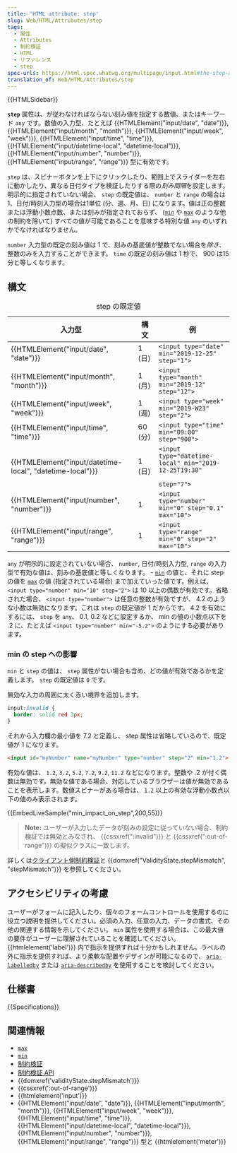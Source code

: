 ```yaml
---
title: 'HTML attribute: step'
slug: Web/HTML/Attributes/step
tags:
  - 属性
  - Attributes
  - 制約検証
  - HTML
  - リファレンス
  - step
spec-urls: https://html.spec.whatwg.org/multipage/input.html#the-step-attribute
translation_of: Web/HTML/Attributes/step
---
```


{{HTMLSidebar}}

**`step`** 属性は、が従わなければならない刻み値を指定する数値、またはキーワード `any` です。数値の入力型、たとえば {{HTMLElement("input/date", "date")}}, {{HTMLElement("input/month", "month")}}, {{HTMLElement("input/week", "week")}}, {{HTMLElement("input/time", "time")}}, {{HTMLElement("input/datetime-local", "datetime-local")}}, {{HTMLElement("input/number", "number")}}, {{HTMLElement("input/range", "range")}} 型に有効です。

`step` は、スピナーボタンを上下にクリックしたり、範囲上でスライダーを左右に動かしたり、異なる日付タイプを検証したりする際の*刻み間隔*を設定します。明示的に指定されていない場合、 `step` の既定値は、 `number` と `range` の場合は 1、日付/時刻入力型の場合は1単位 (分、週、月、日) になります。値は正の整数または浮動小数点数、または刻みが指定されておらず、 ([`min`](/ja/docs/Web/HTML/Attributes/min) や [`max`](/ja/docs/Web/HTML/Attributes/max) のような他の制約を除いて) すべての値が可能であることを意味する特別な値 `any` のいずれかでなければなりません。

`number` 入力型の既定の刻み値は 1 で、刻みの基底値が整数でない場合を*除き*、整数のみを入力することができます。 `time` の既定の刻み値は 1 秒で、 900 は15分と等しくなります。

## 構文

<table class="no-markdown">
  <caption>
    step の既定値
  </caption>
  <thead>
    <tr>
      <th>入力型</th>
      <th>構文</th>
      <th>例</th>
    </tr>
  </thead>
  <tbody>
    <tr>
      <td>{{HTMLElement("input/date", "date")}}</td>
      <td>1 (日)</td>
      <td><code>&#x3C;input type="date" min="2019-12-25" step="1"></code></td>
    </tr>
    <tr>
      <td>{{HTMLElement("input/month", "month")}}</td>
      <td>1 (月)</td>
      <td><code>&#x3C;input type="month" min="2019-12" step="12"></code></td>
    </tr>
    <tr>
      <td>{{HTMLElement("input/week", "week")}}</td>
      <td>1 (週)</td>
      <td><code>&#x3C;input type="week" min="2019-W23" step="2"></code></td>
    </tr>
    <tr>
      <td>{{HTMLElement("input/time", "time")}}</td>
      <td>60 (分)</td>
      <td><code>&#x3C;input type="time" min="09:00" step="900"></code></td>
    </tr>
    <tr>
      <td>
        {{HTMLElement("input/datetime-local", "datetime-local")}}
      </td>
      <td>1 (日)</td>
      <td>
        <code
          >&#x3C;input type="datetime-local" min="2019-12-25T19:30"
          step="7"></code
        >
      </td>
    </tr>
    <tr>
      <td>{{HTMLElement("input/number", "number")}}</td>
      <td>1</td>
      <td>
        <code>&#x3C;input type="number" min="0" step="0.1" max="10"></code>
      </td>
    </tr>
    <tr>
      <td>{{HTMLElement("input/range", "range")}}</td>
      <td>1</td>
      <td><code>&#x3C;input type="range" min="0" step="2" max="10"></code></td>
    </tr>
  </tbody>
</table>

`any` が明示的に設定されていない場合、 `number`, 日付/時刻入力型, `range` の入力型で有効な値は、刻みの基底値と等しくなります。 - [`min`](/ja/docs/Web/HTML/Attributes/min) の値と、それに step の値を [`max`](/ja/docs/Web/HTML/Attributes/max) の値 (指定されている場合) まで加えていった値です。例えば、 `<input type="number" min="10" step="2">` は 10 以上の偶数が有効です。省略された場合、 `<input type="number">` は任意の整数が有効ですが、 4.2 のような小数は無効になります。これは `step` の既定値が 1 だからです。 4.2 を有効にするには、 `step` を `any`、 0.1, 0.2 などに設定するか、 min の値の小数点以下を .2 に、たとえば `<input type="number" min="-5.2">` のようにする必要があります。

### min の step への影響

`min` と `step` の値は、 `step` 属性がない場合も含め、どの値が有効であるかを定義します。 `step` の既定値は `0` です。

無効な入力の周囲に太く赤い境界を追加します。

```css
input:invalid {
  border: solid red 3px;
}
```

それから入力欄の最小値を 7.2 と定義し、 step 属性は省略しているので、既定値が 1 になります。

```html
<input id="myNumber" name="myNumber" type="number" step="2" min="1.2">
```

有効な値は、 `1.2`, `3.2`, `5.2`, `7.2`, `9.2`, `11.2` などになります。整数や .2 が付く偶数は無効です。無効な値である場合、対応しているブラウザーは値が無効であることを表示します。数値スピナーがある場合は、 `1.2` 以上の有効な浮動小数点以下の値のみ表示されます。

{{EmbedLiveSample("min_impact_on_step",200,55)}}

> **Note:** ユーザーが入力したデータが刻みの設定に従っていない場合、制約検証では無効とみなされ、 {{cssxref(":invalid")}} と {{cssxref(":out-of-range")}} の擬似クラスに一致します。

詳しくは[クライアント側制約検証](/ja/docs/Web/Guide/HTML/Constraint_validation)と {{domxref("ValidityState.stepMismatch", "stepMismatch")}} を参照してください。

## アクセシビリティの考慮

ユーザーがフォームに記入したり、個々のフォームコントロールを使用するのに役立つ説明を提供してください。必須の入力、任意の入力、データの書式、その他の関連する情報を示してください。 `min` 属性を使用する場合は、この最大値の要件がユーザーに理解されていることを確認してください。 {{htmlelement('label')}} 内で指示を提供すれば十分かもしれません。ラベルの外に指示を提供すれば、より柔軟な配置やデザインが可能になるので、 [`aria-labelledby`](/ja/docs/Web/Accessibility/ARIA/Attributes/aria-labelledby) または [`aria-describedby`](/ja/docs/Web/Accessibility/ARIA/Attributes/aria-describedby) を使用することを検討してください。

## 仕様書

{{Specifications}}

## 関連情報

- [`max`](/ja/docs/Web/HTML/Attributes/max)
- [`min`](/ja/docs/Web/HTML/Attributes/min)
- [制約検証](/ja/docs/Web/Guide/HTML/Constraint_validation)
- [制約検証 API](/ja/docs/Web/API/Constraint_validation)
- {{domxref('validityState.stepMismatch')}}
- {{cssxref(':out-of-range')}}
- {{htmlelement('input')}}
- {{HTMLElement("input/date", "date")}}, {{HTMLElement("input/month", "month")}}, {{HTMLElement("input/week", "week")}}, {{HTMLElement("input/time", "time")}}, {{HTMLElement("input/datetime-local", "datetime-local")}}, {{HTMLElement("input/number", "number")}}, {{HTMLElement("input/range", "range")}} 型と {{htmlelement('meter')}}
